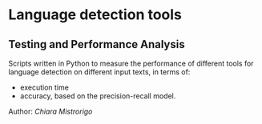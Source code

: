 # Language detection tools
## Testing and Performance Analysis

Scripts written in Python to measure the performance of different tools for language detection on different input texts, in terms of:
- execution time
- accuracy, based on the precision-recall model.

Author: *Chiara Mistrorigo*
